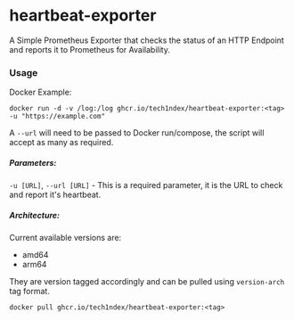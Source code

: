 # heartbeat-exporter
A Simple Prometheus Exporter that checks the status of an HTTP Endpoint and reports it to Prometheus for Availability.

### Usage

Docker Example:

```
docker run -d -v /log:/log ghcr.io/tech1ndex/heartbeat-exporter:<tag> -u "https://example.com"
```

A `--url` will need to be passed to Docker run/compose, the script will accept as many as required.


##### Parameters:

   `-u [URL]`, `--url [URL]` - This is a required parameter, it is the URL to check and report it's heartbeat.

##### Architecture: 

Current available versions are:
  - amd64
  - arm64

They are version tagged accordingly and can be pulled using `version-arch` tag format.

```
docker pull ghcr.io/tech1ndex/heartbeat-exporter:<tag>
```
